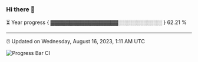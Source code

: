 ### Hi there 👋

⏳ Year progress { ▓▓▓▓▓▓▓▓▓▓▓▓▓▓▓▓▓▓░░░░░░░░░░░░ } 62.21 %

---

⏰ Updated on Wednesday, August 16, 2023, 1:11 AM UTC

![Progress Bar CI](https://github.com/arthurbuhl/arthurbuhl/workflows/Progress%20Bar%20CI/badge.svg)
